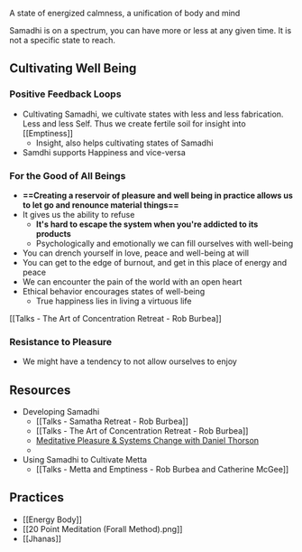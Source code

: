 A state of energized calmness, a unification of body and mind

Samadhi is on a spectrum, you can have more or less at any given time. It is not a specific state to reach.


## Cultivating Well Being
### Positive Feedback Loops
- Cultivating Samadhi, we cultivate states with less and less fabrication. Less and less Self. Thus we create fertile soil for insight into [[Emptiness]]
	- Insight, also helps cultivating states of Samadhi
- Samdhi supports Happiness and vice-versa

### For the Good of All Beings
- **==Creating a reservoir of pleasure and well being in practice allows us to let go and renounce material things==**
- It gives us the ability to refuse
	- **It's hard to escape the system when you're addicted to its products**
	- Psychologically and emotionally we can fill ourselves with well-being
- You can drench yourself in love, peace and well-being at will 
- You can get to the edge of burnout, and get in this place of energy and peace
- We can encounter the pain of the world with an open heart
- Ethical behavior encourages states of well-being
	- True happiness lies in living a virtuous life

[[Talks - The Art of Concentration Retreat - Rob Burbea]]

### Resistance to Pleasure
- We might have a tendency to not allow ourselves to enjoy

## Resources
- Developing Samadhi
	- [[Talks - Samatha Retreat - Rob Burbea]]
	- [[Talks - The Art of Concentration Retreat - Rob Burbea]]
	- [Meditative Pleasure & Systems Change with Daniel Thorson](https://www.youtube.com/watch?v=5ZkMxBKa7MY)
	- 
- Using Samadhi to Cultivate Metta
	- [[Talks - Metta and Emptiness - Rob Burbea and Catherine McGee]]

## Practices
- [[Energy Body]]
- [[20 Point Meditation (Forall Method).png]]
- [[Jhanas]]